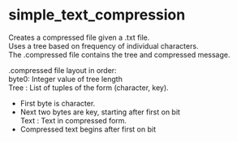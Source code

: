 # simple_text_compression

Creates a compressed file given a .txt file.  
Uses a tree based on frequency of individual characters.  
The .compressed file contains the tree and compressed message.  

.compressed file layout in order:  
byte0: Integer value of tree length  
Tree : List of tuples of the form (character, key).  
- First byte is character.  
- Next two bytes are key, starting after first on bit  
Text : Text in compressed form.  
- Compressed text begins after first on bit  
